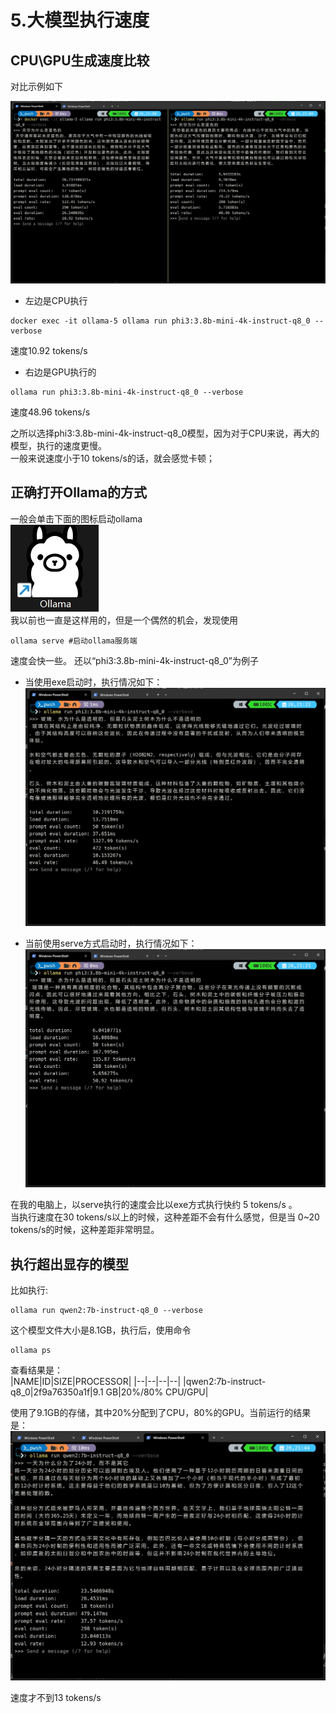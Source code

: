 # 5.大模型执行速度

## CPU\GPU生成速度比较
对比示例如下   

<img src="../images/GPU_CPU大模型速度对比.png" alt="CPU\GPU生成速度比较"></img>

- 左边是CPU执行
```shell
docker exec -it ollama-5 ollama run phi3:3.8b-mini-4k-instruct-q8_0 --verbose
```  
速度10.92 tokens/s

- 右边是GPU执行的
```shell
ollama run phi3:3.8b-mini-4k-instruct-q8_0 --verbose
```
速度48.96 tokens/s  

之所以选择phi3:3.8b-mini-4k-instruct-q8_0模型，因为对于CPU来说，再大的模型，执行的速度更慢。  
一般来说速度小于10 tokens/s的话，就会感觉卡顿；  

## 正确打开Ollama的方式
一般会单击下面的图标启动ollama  
<img src="../images/ollama_logo.png" alt="ollama logo"></img>  
我以前也一直是这样用的，但是一个偶然的机会，发现使用
```shell
ollama serve #启动ollama服务端
```
速度会快一些。
还以“phi3:3.8b-mini-4k-instruct-q8_0”为例子
- 当使用exe启动时，执行情况如下：  
<img src="../images/ollama_run_exe.png" alt="ollama以exe方式执行"></img>  

- 当前使用serve方式启动时，执行情况如下：
<img src="../images/ollama_run_serve.png" alt="ollama以serve方式执行"></img>  

在我的电脑上，以serve执行的速度会比以exe方式执行快约 5 tokens/s 。  
当执行速度在30 tokens/s以上的时候，这种差距不会有什么感觉，但是当 0~20 tokens/s的时候，这种差距非常明显。

## 执行超出显存的模型
比如执行:
```shell
ollama run qwen2:7b-instruct-q8_0 --verbose
```
这个模型文件大小是8.1GB，执行后，使用命令
```shell
ollama ps
```
查看结果是：  
|NAME|ID|SIZE|PROCESSOR|
|--|--|--|--|
|qwen2:7b-instruct-q8_0|2f9a76350a1f|9.1 GB|20%/80% CPU/GPU|

使用了9.1GB的存储，其中20%分配到了CPU，80%的GPU。当前运行的结果是：
<img src="../images/ollama_qwen2_7b_q8_0.png" alt="ollama执行qwen2:7b-instruct-q8_0"></img>  

速度才不到13 tokens/s